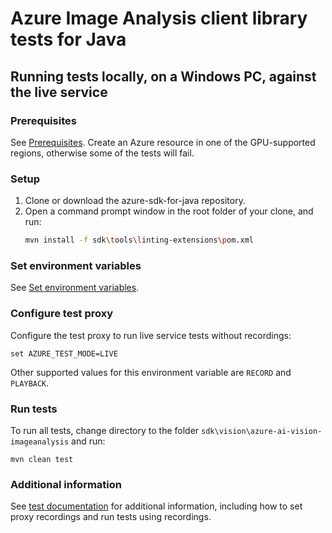 # Azure Image Analysis client library tests for Java

## Running tests locally, on a Windows PC, against the live service

### Prerequisites

See [Prerequisites](https://github.com/Azure/azure-sdk-for-java/blob/main/sdk/vision/azure-ai-vision-imageanalysis/README.md#prerequisites). Create an Azure resource in one of the GPU-supported regions, otherwise some of the tests will fail.

### Setup

1. Clone or download the azure-sdk-for-java repository.
1. Open a command prompt window in the root folder of your clone, and run:
   ```bash
   mvn install -f sdk\tools\linting-extensions\pom.xml
   ```

### Set environment variables

See [Set environment variables](https://github.com/Azure/azure-sdk-for-java/blob/main/sdk/vision/azure-ai-vision-imageanalysis/README.md#set-environment-variables).

### Configure test proxy

Configure the test proxy to run live service tests without recordings:
```
set AZURE_TEST_MODE=LIVE
```
Other supported values for this environment variable are `RECORD` and `PLAYBACK`.

### Run tests

To run all tests, change directory to the folder `sdk\vision\azure-ai-vision-imageanalysis` and run:
```
mvn clean test
```

### Additional information

See [test documentation](https://github.com/Azure/azure-sdk-for-java/blob/main/sdk/core/azure-core-test/README.md) for additional information, including how to set proxy recordings and run tests using recordings.
